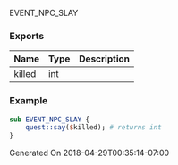 EVENT_NPC_SLAY
### Exports
**Name**|**Type**|**Description**
:-----|:-----|:-----
killed|int|
### Example
```perl
sub EVENT_NPC_SLAY {
	quest::say($killed); # returns int
}
```

Generated On 2018-04-29T00:35:14-07:00